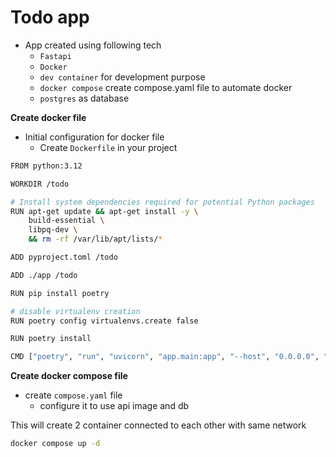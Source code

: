 # Todo app

- App created using following tech
    - `Fastapi`
    - `Docker`
    - `dev container` for development purpose
    - `docker compose` create compose.yaml file to automate docker
    - `postgres` as database

**Create docker file**
* Initial configuration for docker file
    - Create `Dockerfile` in your project

```bash
FROM python:3.12

WORKDIR /todo

# Install system dependencies required for potential Python packages
RUN apt-get update && apt-get install -y \
    build-essential \
    libpq-dev \
    && rm -rf /var/lib/apt/lists/*

ADD pyproject.toml /todo

ADD ./app /todo

RUN pip install poetry

# disable virtualenv creation
RUN poetry config virtualenvs.create false

RUN poetry install

CMD ["poetry", "run", "uvicorn", "app.main:app", "--host", "0.0.0.0", "--port", "8000"]
```

**Create docker compose file**

* create `compose.yaml` file
   - configure it to use api image and db

This will create 2 container connected to each other with same network

```bash
docker compose up -d
```

